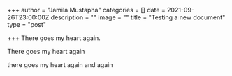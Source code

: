 +++
author = "Jamila Mustapha"
categories = []
date = 2021-09-26T23:00:00Z
description = ""
image = ""
title = "Testing a new document"
type = "post"

+++
There goes my heart again.

There goes my heart again

there goes my heart again and again